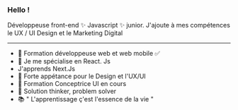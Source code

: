 ### Hello ! 


Développeuse front-end ✨ Javascript ✨ junior.
J'ajoute à mes compétences le UX / UI Design et le Marketing Digital

___________

- 🔭 Formation développeuse web et web mobile   ✅
- 🌱 Je me spécialise en React. Js
- J'apprends Next.Js
- 🔀 Forte appétance pour le Design et l'UX/UI
- 🔭 Formation Conceptrice UI en cours 
- 💭 Solution thinker, problem solver
- 📚  " L'apprentissage ç'est l'essence de la vie "


